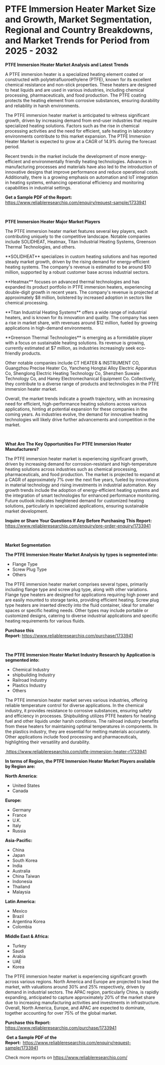 <p><h1>PTFE Immersion Heater Market Size and Growth, Market Segmentation, Regional and Country Breakdowns, and Market Trends for Period from 2025 -  2032</h1></p><p><strong>PTFE Immersion Heater Market Analysis and Latest Trends</strong></p>
<p><p>A PTFE immersion heater is a specialized heating element coated or constructed with polytetrafluoroethylene (PTFE), known for its excellent chemical resistance and non-stick properties. These heaters are designed to heat liquids and are used in various industries, including chemical processing, pharmaceuticals, and food production. The PTFE coating protects the heating element from corrosive substances, ensuring durability and reliability in harsh environments.</p><p>The PTFE immersion heater market is anticipated to witness significant growth, driven by increasing demand from end-user industries that require specialized heating solutions. Factors such as the rise in chemical processing activities and the need for efficient, safe heating in laboratory environments contribute to this market expansion. The PTFE Immersion Heater Market is expected to grow at a CAGR of 14.9% during the forecast period.</p><p>Recent trends in the market include the development of more energy-efficient and environmentally friendly heating technologies. Advances in manufacturing processes and materials have also led to the introduction of innovative designs that improve performance and reduce operational costs. Additionally, there is a growing emphasis on automation and IoT integration in heating systems, enhancing operational efficiency and monitoring capabilities in industrial settings.</p></p>
<p><strong>Get a Sample PDF of the Report:&nbsp;</strong> <a href="https://www.reliableresearchiq.com/enquiry/request-sample/1733941?utm_campaign=3296&utm_medium=2&utm_source=Github&utm_content=ia&utm_term=09042025&utm_id=ptfe-immersion-heater">https://www.reliableresearchiq.com/enquiry/request-sample/1733941</a></p>
<p>&nbsp;</p>
<p><strong>PTFE Immersion Heater Major Market Players</strong></p>
<p><p>The PTFE immersion heater market features several key players, each contributing uniquely to the competitive landscape. Notable companies include SOLIDHEAT, Heatmax, Titan Industrial Heating Systems, Greenson Thermal Technologies, and others.</p><p>**SOLIDHEAT** specializes in custom heating solutions and has reported steady market growth, driven by the rising demand for energy-efficient heating systems. The company's revenue is estimated to be around $10 million, supported by a robust customer base across industrial sectors.</p><p>**Heatmax** focuses on advanced thermal technologies and has expanded its product portfolio in PTFE immersion heaters, experiencing double-digit growth in recent years. The company's revenue is projected at approximately $8 million, bolstered by increased adoption in sectors like chemical processing.</p><p>**Titan Industrial Heating Systems** offers a wide range of industrial heaters, and is known for its innovation and quality. The company has seen a rise in market share, with revenues around $12 million, fueled by growing applications in high-demand environments.</p><p>**Greenson Thermal Technologies** is emerging as a formidable player with a focus on sustainable heating solutions. Its revenue is growing, currently estimated at $7 million, as industries increasingly seek eco-friendly products.</p><p>Other notable companies include CT HEATER & INSTRUMENT CO, Guangzhou Precise Heater Co, Yancheng Hongtai Alloy Electric Apparatus Co, Shenglong Electric Heating Technology Co, Shenzhen Suwaie Technology Co, and Haney Electromechanical Equipment Co. Collectively, they contribute to a diverse range of products and technologies in the PTFE immersion heater market.</p><p>Overall, the market trends indicate a growth trajectory, with an increasing need for efficient, high-performance heating solutions across various applications, hinting at potential expansion for these companies in the coming years. As industries evolve, the demand for innovative heating technologies will likely drive further advancements and competition in the market.</p></p>
<p>&nbsp;</p>
<p><strong>What Are The Key Opportunities For PTFE Immersion Heater Manufacturers?</strong></p>
<p><p>The PTFE immersion heater market is experiencing significant growth, driven by increasing demand for corrosion-resistant and high-temperature heating solutions across industries such as chemical processing, pharmaceuticals, and food production. The market is projected to expand at a CAGR of approximately 7% over the next five years, fueled by innovations in material technology and rising investments in industrial automation. Key growth trends include the adoption of energy-efficient heating systems and the integration of smart technologies for enhanced performance monitoring. Future outlook indicates heightened demand for customized heating solutions, particularly in specialized applications, ensuring sustainable market development.</p></p>
<p><strong>Inquire or Share Your Questions If Any Before Purchasing This Report:</strong> <a href="https://www.reliableresearchiq.com/enquiry/pre-order-enquiry/1733941?utm_campaign=3296&utm_medium=2&utm_source=Github&utm_content=ia&utm_term=09042025&utm_id=ptfe-immersion-heater">https://www.reliableresearchiq.com/enquiry/pre-order-enquiry/1733941</a></p>
<p>&nbsp;</p>
<p><strong>Market Segmentation</strong></p>
<p><strong>The PTFE Immersion Heater Market Analysis by types is segmented into:</strong></p>
<p><ul><li>Flange Type</li><li>Screw Plug Type</li><li>Others</li></ul></p>
<p><p>The PTFE immersion heater market comprises several types, primarily including flange type and screw plug type, along with other variations. Flange type heaters are designed for applications requiring high power and are easily mounted to storage tanks, providing efficient heating. Screw plug type heaters are inserted directly into the fluid container, ideal for smaller spaces or specific heating needs. Other types may include portable or customized designs, catering to diverse industrial applications and specific heating requirements for various fluids.</p></p>
<p><strong>Purchase this Report:&nbsp;</strong><a href="https://www.reliableresearchiq.com/purchase/1733941?utm_campaign=3296&utm_medium=2&utm_source=Github&utm_content=ia&utm_term=09042025&utm_id=ptfe-immersion-heater">https://www.reliableresearchiq.com/purchase/1733941</a></p>
<p>&nbsp;</p>
<p><strong>The PTFE Immersion Heater Market Industry Research by Application is segmented into:</strong></p>
<p><ul><li>Chemical Industry</li><li>shipbuilding Industry</li><li>Railroad Industry</li><li>Plastics Industry</li><li>Others</li></ul></p>
<p><p>The PTFE immersion heater market serves various industries, offering reliable temperature control for diverse applications. In the chemical industry, it provides resistance to corrosive substances, ensuring safety and efficiency in processes. Shipbuilding utilizes PTFE heaters for heating fuel and other liquids under harsh conditions. The railroad industry benefits from these heaters for maintaining optimal temperatures in components. In the plastics industry, they are essential for melting materials accurately. Other applications include food processing and pharmaceuticals, highlighting their versatility and durability.</p></p>
<p><a href="https://www.reliableresearchiq.com/ptfe-immersion-heater-r1733941?utm_campaign=3296&utm_medium=2&utm_source=Github&utm_content=ia&utm_term=09042025&utm_id=ptfe-immersion-heater">&nbsp;https://www.reliableresearchiq.com/ptfe-immersion-heater-r1733941</a></p>
<p><strong>In terms of Region, the PTFE Immersion Heater Market Players available by Region are:</strong></p>
<p>
    <p> <strong> North America: </strong>
        <ul>
            <li>United States</li>
            <li>Canada</li>
        </ul>
        </p> 
    <p> <strong> Europe: </strong>
        <ul>
            <li>Germany</li>
            <li>France</li>
            <li>U.K.</li>
            <li>Italy</li>
            <li>Russia</li>
        </ul>
        </p> 
    <p> <strong> Asia-Pacific: </strong>
        <ul>
            <li>China</li>
            <li>Japan</li>
            <li>South Korea</li>
            <li>India</li>
            <li>Australia</li>
            <li>China Taiwan</li>
            <li>Indonesia</li>
            <li>Thailand</li>
            <li>Malaysia</li>
        </ul>
        </p> 
    <p> <strong> Latin America: </strong>
        <ul>
            <li>Mexico</li>
            <li>Brazil</li>
            <li>Argentina Korea</li>
            <li>Colombia</li>
        </ul>
        </p> 
    <p> <strong> Middle East & Africa: </strong>
        <ul>
            <li>Turkey</li>
            <li>Saudi</li>
            <li>Arabia</li>
            <li>UAE</li>
            <li>Korea</li>
        </ul>
    </p>
    </p>
<p><p>The PTFE immersion heater market is experiencing significant growth across various regions. North America and Europe are projected to lead the market, with valuations around 30% and 25% respectively, driven by demand in industrial sectors. The APAC region, particularly China, is rapidly expanding, anticipated to capture approximately 20% of the market share due to increasing manufacturing activities and investments in infrastructure. Overall, North America, Europe, and APAC are expected to dominate, together accounting for over 75% of the global market.</p></p>
<p><strong>Purchase this Report: </strong><a href="https://www.reliableresearchiq.com/purchase/1733941?utm_campaign=3296&utm_medium=2&utm_source=Github&utm_content=ia&utm_term=09042025&utm_id=ptfe-immersion-heater">https://www.reliableresearchiq.com/purchase/1733941</a></p>
<p>&nbsp;<strong>Get a Sample PDF of the Report:&nbsp;&nbsp;</strong><a href="https://www.reliableresearchiq.com/enquiry/request-sample/1733941?utm_campaign=3296&utm_medium=2&utm_source=Github&utm_content=ia&utm_term=09042025&utm_id=ptfe-immersion-heater">https://www.reliableresearchiq.com/enquiry/request-sample/1733941</a></p>
<p><strong></strong></p>
<p>Check more reports on <a href="https://www.reliableresearchiq.com/?utm_campaign=3296&utm_medium=2&utm_source=Github&utm_content=ia&utm_term=09042025&utm_id=ptfe-immersion-heater">https://www.reliableresearchiq.com/</a></p>